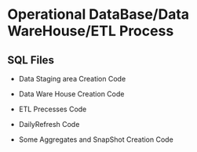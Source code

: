 # Operational DataBase/Data WareHouse/ETL Process

## SQL Files

- Data Staging area Creation Code

- Data Ware House Creation Code

- ETL Precesses Code

- DailyRefresh Code

- Some Aggregates and SnapShot Creation Code